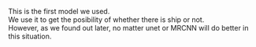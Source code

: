 This is the first model we used.<br>
We use it to get the posibility of whether there is ship or not.<br>
However, as we found out later, no matter unet or MRCNN will do better in this situation.<br>
